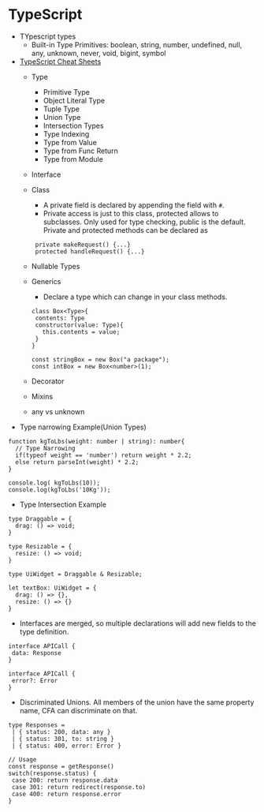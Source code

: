 # TypeScript
- TYpescript types
  - Built-in Type Primitives: boolean, string, number, undefined, null, any, unknown, never, void, bigint, symbol 
- [TypeScript Cheat Sheets](https://www.typescriptlang.org/cheatsheets)
  - Type
    - Primitive Type
    - Object Literal Type
    - Tuple Type
    - Union Type
    - Intersection Types
    - Type Indexing
    - Type from Value
    - Type from Func Return
    - Type from Module
  - Interface
  - Class
    - A private field is declared by appending the field with `#`.
    - Private access is just to this class, protected allows to subclasses. Only used for type checking, public is the default. Private and protected methods can be declared as 
    ```
     private makeRequest() {...}
     protected handleRequest() {...}
    ```
 
  - Nullable Types
  - Generics
    - Declare a type which can change in your class methods.
     ```
     class Box<Type>{
      contents: Type
      constructor(value: Type){
        this.contents = value;
      }
     }

     const stringBox = new Box("a package");
     const intBox = new Box<number>(1);
     ```
  - Decorator
  - Mixins
  - any vs unknown
- Type narrowing Example(Union Types)
```
function kgToLbs(weight: number | string): number{
  // Type Narrowing
  if(typeof weight == 'number') return weight * 2.2;
  else return parseInt(weight) * 2.2;
}

console.log( kgToLbs(10));
console.log(kgToLbs('10Kg'));
```
- Type Intersection Example
```
type Draggable = {
  drag: () => void;
}

type Resizable = {
  resize: () => void;
}

type UiWidget = Draggable & Resizable;

let textBox: UiWidget = {
  drag: () => {},
  resize: () => {}
}
```
- Interfaces are merged, so multiple declarations will add new fields to the type definition.
```
interface APICall {
 data: Response
}

interface APICall {
 error?: Error
}
```

- Discriminated Unions. All members of the union have the same property name, CFA can discriminate on that.
```
type Responses = 
 | { status: 200, data: any }
 | { status: 301, to: string }
 | { status: 400, error: Error }
 
// Usage
const response = getResponse()
switch(response.status) {
 case 200: return response.data
 case 301: return redirect(response.to)
 case 400: return response.error
}
```

